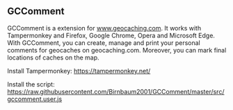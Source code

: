 GCComment 
---

GCComment is a extension for www.geocaching.com. It works with Tampermonkey and Firefox, Google Chrome, Opera and Microsoft Edge.  With GCComment, you can create, manage and print your personal comments for geocaches on geocaching.com. Moreover, you can mark final locations of caches on the map.

Install Tampermonkey:
https://tampermonkey.net/

Install the script:
https://raw.githubusercontent.com/Birnbaum2001/GCComment/master/src/gccomment.user.js  


